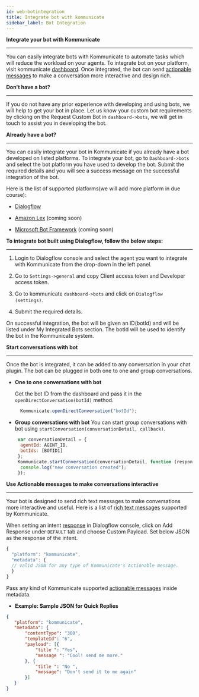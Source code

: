 ```yaml
---
id: web-botintegration
title: Integrate bot with kommunicate
sidebar_label: Bot Integration
---
```


**Integrate your bot with Kommunicate**

* * *


You can easily integrate bots with Kommunicate to automate tasks which will reduce the workload on your agents. To integrate bot on your platform, visit kommunicate [dashboard](https://dashboard.kommunicate.io/bots/). Once integrated, the bot can send [actionable messages](https://docs.kommunicate.io/docs/actionable-messages.html) to make a conversation more interactive and design rich.

**Don't have a bot?**

* * *


If you do not have any prior experience with developing and using bots, we will help to get your bot in place. Let us know your custom bot requirements by clicking on the Request Custom Bot in `dashboard->bots`, we will get in touch to assist you in developing the bot.

**Already have a bot?**

* * *


You can easily integrate your bot in Kommunicate if you already have a bot developed on listed platforms. To integrate your bot, go to `Dashboard->bots` and select the bot platform you have used to develop the bot. Submit the required details and you will see a success message on the successful integration of the bot.

Here is the list of supported platforms(we will add more platform in due course):

* [Dialogflow](https://dialogflow.com/)

* [Amazon Lex](https://aws.amazon.com/lex/) (coming soon)

* [Microsoft Bot Framework](https://dev.botframework.com/) (coming soon)

**To integrate bot built using Dialogflow, follow the below steps:**

* * *


1. Login to Dialogflow console and select the agent you want to integrate with Kommunicate from the drop-down in the left panel.

2. Go to `Settings->general` and copy Client access token and Developer access token.

3. Go to kommunicate `dashboard->bots` and click on `Dialogflow (settings)`.

4. Submit the required details.

On successful integration, the bot will be given an ID(botId) and will be listed under My Integrated Bots section. The botId will be used to identify the bot in the Kommunicate system.

**Start conversations with bot**

* * *
Once the bot is integrated, it can be added to any conversation in your chat plugin. The bot can be plugged in both one to one and group conversations. 

* **One to one conversations with bot** 

    Get the bot ID from the dashboard and pass it in the `openDirectConversation(botId)` method.
  ```javascript
    Kommunicate.openDirectConversation("botId");
   ```
* **Group conversations with bot**
    You can start group conversations with bot using `startConversation(conversationDetail, callback)`.

   ```javascript
    var conversationDetail = {
     agentId: AGENT_ID,
     botIds: [BOTID1]
    };
    Kommunicate.startConversation(conversationDetail, function (response) {
     console.log("new conversation created");
    }); 
   ```

**Use Actionable messages to make conversations interactive**

* * *


Your bot is designed to send rich text messages to make conversations more interactive and useful. Here is a list of [rich text messages](https://docs.kommunicate.io/docs/actionable-messages.html) supported by Kommunicate.

When setting an intent [response](https://dialogflow.com/docs/intents#response) in Dialogflow console, click on Add Response under `DEFAULT` tab and choose Custom Payload. Set below JSON as the response of the intent.

``` javascript
{
  "platform": "kommunicate",
  "metadata": {
  // valid JSON for any type of Kommunicate's Actionable message.
  }
}
```

Pass any kind of Kommunicate supported [actionable messages](https://docs.kommunicate.io/docs/actionable-messages.html) inside metadata.

* **Example: Sample JSON for Quick Replies**
``` JSON
{
   "platform": "kommunicate",
   "metadata": {
       "contentType": "300",
       "templateId": "6",
       "payload": [{
           "title ": "Yes",
           "message ": "Cool! send me more."
       }, {
           "title ": "No ",
           "message": "Don't send it to me again"
       }]
   }
}
```
